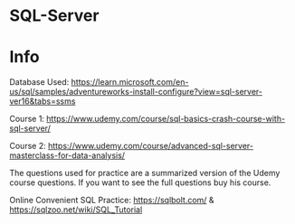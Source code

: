 # SQL-Server

# Info

Database Used: https://learn.microsoft.com/en-us/sql/samples/adventureworks-install-configure?view=sql-server-ver16&tabs=ssms

Course 1: https://www.udemy.com/course/sql-basics-crash-course-with-sql-server/

Course 2: https://www.udemy.com/course/advanced-sql-server-masterclass-for-data-analysis/

The questions used for practice are a summarized version of the Udemy course questions. If you want to see the full questions buy his course.

Online Convenient SQL Practice:
https://sqlbolt.com/ &
https://sqlzoo.net/wiki/SQL_Tutorial
